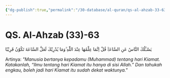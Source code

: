 ```yaml
---
{"dg-publish":true,"permalink":"/30-database/al-quran/qs-al-ahzab-33-63/"}
---
```



# QS. Al-Ahzab (33)-63
يَسْـَٔلُكَ النَّاسُ عَنِ السَّاعَةِۗ قُلْ اِنَّمَا عِلْمُهَا عِنْدَ اللّٰهِ ۗوَمَا يُدْرِيْكَ لَعَلَّ السَّاعَةَ تَكُوْنُ قَرِيْبًا 

Artinya: *"Manusia bertanya kepadamu (Muhammad) tentang hari Kiamat. Katakanlah, “Ilmu tentang hari Kiamat itu hanya di sisi Allah.” Dan tahukah engkau, boleh jadi hari Kiamat itu sudah dekat waktunya."*
